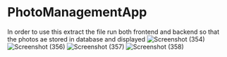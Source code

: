 # PhotoManagementApp

In order to use this extract the file run both frontend and backend so that the photos ae stored in database and displayed 
![Screenshot (354)](https://github.com/user-attachments/assets/a816fd87-4c7f-4dde-932a-ee6aeb368fdc)
![Screenshot (356)](https://github.com/user-attachments/assets/14562f0a-486a-4f7b-bb26-4a7d1c0e2064)
![Screenshot (357)](https://github.com/user-attachments/assets/13796794-543f-4b31-9443-776f92dc6f39)
![Screenshot (358)](https://github.com/user-attachments/assets/12779aec-7f76-424f-8e73-e967766b7b66)






